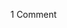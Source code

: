 <span class="commentheader">1 Comment</span>

<!--


<div class="commentdivider">
<span class="commentauthorbox">Posted by pascal</span>
<span class="commentdatebox">Wednesday, September  8, 2004</span>
<span class="commenttimebox">12:11 PM</span>
</div>
<div class="commentbody">you nicked my name cunt whore</div> -->
